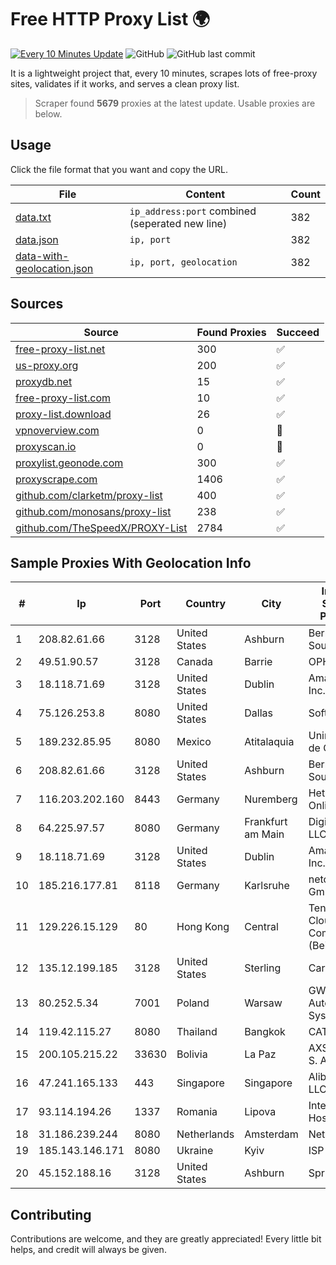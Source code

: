 
# Free HTTP Proxy List 🌍

[![Every 10 Minutes Update](https://github.com/mertguvencli/http-proxy-list/actions/workflows/main.yml/badge.svg?branch=main)](https://github.com/mertguvencli/http-proxy-list/actions/workflows/main.yml)
![GitHub](https://img.shields.io/github/license/mertguvencli/http-proxy-list)
![GitHub last commit](https://img.shields.io/github/last-commit/mertguvencli/http-proxy-list)

It is a lightweight project that, every 10 minutes, scrapes lots of free-proxy sites, validates if it works, and serves a clean proxy list.


> Scraper found **5679** proxies at the latest update. Usable proxies are below.

## Usage

Click the file format that you want and copy the URL.


|File|Content|Count|
|----|-------|-----|
|[data.txt](https://raw.githubusercontent.com/mertguvencli/http-proxy-list/main/proxy-list/data.txt)|`ip_address:port` combined (seperated new line)|382|
|[data.json](https://raw.githubusercontent.com/mertguvencli/http-proxy-list/main/proxy-list/data.json)|`ip, port`|382|
|[data-with-geolocation.json](https://raw.githubusercontent.com/mertguvencli/http-proxy-list/main/proxy-list/data-with-geolocation.json)|`ip, port, geolocation`|382|

## Sources

|Source|Found Proxies|Succeed|
|------|-------------|-------|
|[free-proxy-list.net](https://free-proxy-list.net)|300|✅|
|[us-proxy.org](https://www.us-proxy.org)|200|✅|
|[proxydb.net](http://proxydb.net)|15|✅|
|[free-proxy-list.com](https://free-proxy-list.com/?page=&port=&type%5B%5D=http&type%5B%5D=https&up_time=0&search=Search)|10|✅|
|[proxy-list.download](https://www.proxy-list.download/HTTP)|26|✅|
|[vpnoverview.com](https://vpnoverview.com/privacy/anonymous-browsing/free-proxy-servers)|0|🚫|
|[proxyscan.io](https://www.proxyscan.io)|0|🚫|
|[proxylist.geonode.com](https://proxylist.geonode.com/api/proxy-list?limit=300&page=1&sort_by=lastChecked&sort_type=desc&protocols=http,https)|300|✅|
|[proxyscrape.com](https://api.proxyscrape.com/v2/?request=displayproxies&protocol=http&timeout=10000&country=all&ssl=all&anonymity=all)|1406|✅|
|[github.com/clarketm/proxy-list](https://raw.githubusercontent.com/clarketm/proxy-list/master/proxy-list-raw.txt)|400|✅|
|[github.com/monosans/proxy-list](https://raw.githubusercontent.com/monosans/proxy-list/main/proxies/http.txt)|238|✅|
|[github.com/TheSpeedX/PROXY-List](https://raw.githubusercontent.com/TheSpeedX/PROXY-List/master/http.txt)|2784|✅|


## Sample Proxies With Geolocation Info

|#|Ip|Port|Country|City|Internet Service Provider|
|-|--|----|-------|----|-------------------------|
|1|208.82.61.66|3128|United States|Ashburn|Bernardi Sounds|
|2|49.51.90.57|3128|Canada|Barrie|OPHL|
|3|18.118.71.69|3128|United States|Dublin|Amazon.com, Inc.|
|4|75.126.253.8|8080|United States|Dallas|SoftLayer|
|5|189.232.85.95|8080|Mexico|Atitalaquia|Uninet S.A. de C.V.|
|6|208.82.61.66|3128|United States|Ashburn|Bernardi Sounds|
|7|116.203.202.160|8443|Germany|Nuremberg|Hetzner Online GmbH|
|8|64.225.97.57|8080|Germany|Frankfurt am Main|DigitalOcean, LLC|
|9|18.118.71.69|3128|United States|Dublin|Amazon.com, Inc.|
|10|185.216.177.81|8118|Germany|Karlsruhe|netcup GmbH|
|11|129.226.15.129|80|Hong Kong|Central|Tencent Cloud Computing (Beijing) Co|
|12|135.12.199.185|3128|United States|Sterling|Carrytel|
|13|80.252.5.34|7001|Poland|Warsaw|GWNET Autonomus System|
|14|119.42.115.27|8080|Thailand|Bangkok|CAT-BB|
|15|200.105.215.22|33630|Bolivia|La Paz|AXS Bolivia S. A.|
|16|47.241.165.133|443|Singapore|Singapore|Alibaba.com LLC|
|17|93.114.194.26|1337|Romania|Lipova|Interkvm Host SRL|
|18|31.186.239.244|8080|Netherlands|Amsterdam|NetSkope Inc|
|19|185.143.146.171|8080|Ukraine|Kyiv|ISP UTELS|
|20|45.152.188.16|3128|United States|Ashburn|Sprint|



## Contributing

Contributions are welcome, and they are greatly appreciated! Every
little bit helps, and credit will always be given.

